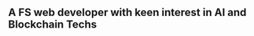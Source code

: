A FS web developer with keen interest in AI and Blockchain Techs
- 

<!---
bennynnaji/bennynnaji is a ✨ special ✨ repository because its `README.md` (this file) appears on your GitHub profile.
You can click the Preview link to take a look at your changes.
--->
